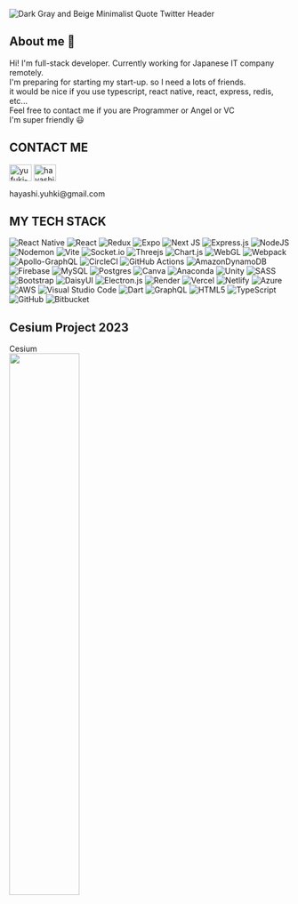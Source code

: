 
![Dark Gray and Beige Minimalist Quote Twitter Header](https://github.com/Cosmo2357/Cosmo2357/assets/37522195/dc746afd-4487-4918-9a7b-aa23381ebbeb)


## About me 👋
Hi! I'm full-stack developer. Currently working for Japanese IT company remotely.    
I'm preparing for starting my start-up. so I need a lots of friends.  
it would be nice if you use typescript, react native, react, express, redis, etc...  
Feel free to contact me if you are Programmer or Angel or VC  
I'm super friendly 😃  

## CONTACT ME
<p align="left">
<a href="https://linkedin.com/in/yufuki-hayashi" target="blank"><img align="center" src="https://raw.githubusercontent.com/rahuldkjain/github-profile-readme-generator/master/src/images/icons/Social/linked-in-alt.svg" alt="yufuki-hayashi" height="30" width="40" /></a>
<a href="https://fb.com/hayashi.yuhki" target="blank"><img align="center" src="https://raw.githubusercontent.com/rahuldkjain/github-profile-readme-generator/master/src/images/icons/Social/facebook.svg" alt="hayashi.yuhki" height="30" width="40" /></a>
</p>
<p>hayashi.yuhki@gmail.com</p>

## MY TECH STACK

![React Native](https://img.shields.io/badge/react_native-%2320232a.svg?style=for-the-badge&logo=react&logoColor=%2361DAFB)
![React](https://img.shields.io/badge/react-%2320232a.svg?style=for-the-badge&logo=react&logoColor=%2361DAFB)
![Redux](https://img.shields.io/badge/redux-%23593d88.svg?style=for-the-badge&logo=redux&logoColor=white)
![Expo](https://img.shields.io/badge/expo-1C1E24?style=for-the-badge&logo=expo&logoColor=#D04A37)
![Next JS](https://img.shields.io/badge/Next-black?style=for-the-badge&logo=next.js&logoColor=white)
![Express.js](https://img.shields.io/badge/express.js-%23404d59.svg?style=for-the-badge&logo=express&logoColor=%2361DAFB)
![NodeJS](https://img.shields.io/badge/node.js-6DA55F?style=for-the-badge&logo=node.js&logoColor=white)
![Nodemon](https://img.shields.io/badge/NODEMON-%23323330.svg?style=for-the-badge&logo=nodemon&logoColor=%BBDEAD)
![Vite](https://img.shields.io/badge/vite-%23646CFF.svg?style=for-the-badge&logo=vite&logoColor=white)
![Socket.io](https://img.shields.io/badge/Socket.io-black?style=for-the-badge&logo=socket.io&badgeColor=010101)
![Threejs](https://img.shields.io/badge/threejs-black?style=for-the-badge&logo=three.js&logoColor=white)
![Chart.js](https://img.shields.io/badge/chart.js-F5788D.svg?style=for-the-badge&logo=chart.js&logoColor=white)
![WebGL](https://img.shields.io/badge/WebGL-990000?logo=webgl&logoColor=white&style=for-the-badge)
![Webpack](https://img.shields.io/badge/webpack-%238DD6F9.svg?style=for-the-badge&logo=webpack&logoColor=black)
![Apollo-GraphQL](https://img.shields.io/badge/-ApolloGraphQL-311C87?style=for-the-badge&logo=apollo-graphql)
![CircleCI](https://img.shields.io/badge/circle%20ci-%23161616.svg?style=for-the-badge&logo=circleci&logoColor=white)
![GitHub Actions](https://img.shields.io/badge/github%20actions-%232671E5.svg?style=for-the-badge&logo=githubactions&logoColor=white)
![AmazonDynamoDB](https://img.shields.io/badge/Amazon%20DynamoDB-4053D6?style=for-the-badge&logo=Amazon%20DynamoDB&logoColor=white)
![Firebase](https://img.shields.io/badge/Firebase-039BE5?style=for-the-badge&logo=Firebase&logoColor=white)
![MySQL](https://img.shields.io/badge/mysql-%2300f.svg?style=for-the-badge&logo=mysql&logoColor=white)
![Postgres](https://img.shields.io/badge/postgres-%23316192.svg?style=for-the-badge&logo=postgresql&logoColor=white)
![Canva](https://img.shields.io/badge/Canva-%2300C4CC.svg?style=for-the-badge&logo=Canva&logoColor=white)
![Anaconda](https://img.shields.io/badge/Anaconda-%2344A833.svg?style=for-the-badge&logo=anaconda&logoColor=white)
![Unity](https://img.shields.io/badge/unity-%23000000.svg?style=for-the-badge&logo=unity&logoColor=white)
![SASS](https://img.shields.io/badge/SASS-hotpink.svg?style=for-the-badge&logo=SASS&logoColor=white)
![Bootstrap](https://img.shields.io/badge/bootstrap-%238511FA.svg?style=for-the-badge&logo=bootstrap&logoColor=white)
![DaisyUI](https://img.shields.io/badge/daisyui-5A0EF8?style=for-the-badge&logo=daisyui&logoColor=white)
![Electron.js](https://img.shields.io/badge/Electron-191970?style=for-the-badge&logo=Electron&logoColor=white)
![Render](https://img.shields.io/badge/Render-%46E3B7.svg?style=for-the-badge&logo=render&logoColor=white)
![Vercel](https://img.shields.io/badge/vercel-%23000000.svg?style=for-the-badge&logo=vercel&logoColor=white)
![Netlify](https://img.shields.io/badge/netlify-%23000000.svg?style=for-the-badge&logo=netlify&logoColor=#00C7B7)
![Azure](https://img.shields.io/badge/azure-%230072C6.svg?style=for-the-badge&logo=microsoftazure&logoColor=white)
![AWS](https://img.shields.io/badge/AWS-%23FF9900.svg?style=for-the-badge&logo=amazon-aws&logoColor=white)
![Visual Studio Code](https://img.shields.io/badge/Visual%20Studio%20Code-0078d7.svg?style=for-the-badge&logo=visual-studio-code&logoColor=white)
![Dart](https://img.shields.io/badge/dart-%230175C2.svg?style=for-the-badge&logo=dart&logoColor=white)
![GraphQL](https://img.shields.io/badge/-GraphQL-E10098?style=for-the-badge&logo=graphql&logoColor=white)
![HTML5](https://img.shields.io/badge/html5-%23E34F26.svg?style=for-the-badge&logo=html5&logoColor=white)
![TypeScript](https://img.shields.io/badge/typescript-%23007ACC.svg?style=for-the-badge&logo=typescript&logoColor=white)
![GitHub](https://img.shields.io/badge/github-%23121011.svg?style=for-the-badge&logo=github&logoColor=white)
![Bitbucket](https://img.shields.io/badge/bitbucket-%230047B3.svg?style=for-the-badge&logo=bitbucket&logoColor=white)




    

## Cesium Project 2023    
Cesium    
<a href="https://youtu.be/c9HJ10EBNec?si=lKOkCZmxAxKmSODU"> 
<img src="https://github-production-user-asset-6210df.s3.amazonaws.com/37522195/271764795-2cfd8d9a-7b08-49cd-8b8f-e0fa95f31026.png" width="50%" />
<a/>
